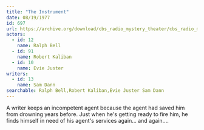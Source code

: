 ```yaml
---
title: "The Instrument"
date: 08/19/1977
id: 697
url: https://archive.org/download/cbs_radio_mystery_theater/cbs_radio_mystery_theater-0651-0700.zip/cbs_radio_mystery_theater-0651-0700%2Fcbsrmt_0697_the_instrument.mp3
actors:  
  - id: 12
    name: Ralph Bell  
  - id: 91
    name: Robert Kaliban  
  - id: 10
    name: Evie Juster
writers:  
  - id: 13
    name: Sam Dann
searchable: Ralph Bell,Robert Kaliban,Evie Juster Sam Dann
---
```

A writer keeps an incompetent agent because the agent had saved him from drowning years before. Just when he's getting ready to fire him, he finds himself in need of his agent's services again... and again....